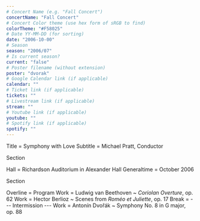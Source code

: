 ```yaml
---
# Concert Name (e.g. "Fall Concert")
concertName: "Fall Concert"
# Concert Color theme (use hex form of sRGB to find)
colorTheme: "#F58025"
# Date YY-MM-DD (for sorting)
date: "2006-10-00"
# Season
season: "2006/07"
# Is current season?
current: "false"
# Poster filename (without extension)
poster: "dvorak"
# Google Calendar link (if applicable)
calendar: ""
# Ticket link (if applicable)
tickets: ""
# Livestream link (if applicable)
stream: ""
# Youtube link (if applicable)
youtube: ""
# Spotify link (if applicable)
spotify: ""
---
```

Title = Symphony with Love
Subtitle = Michael Pratt, Conductor

Section

Hall = Richardson Auditorium in Alexander Hall
Generaltime = October 2006

Section

Overline = Program
Work = Ludwig van Beethoven ~ *Coriolan Overture*, op. 62
Work = Hector Berlioz ~ Scenes from *Roméo et Juliette*, op. 17
Break = --- Intermission ---
Work = Antonín Dvořák ~ Symphony No. 8 in G major, op. 88
